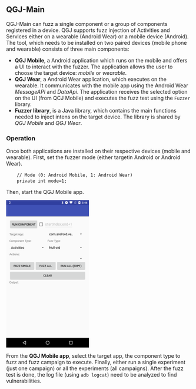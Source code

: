 ## QGJ-Main

QGJ-Main can fuzz a single component or a group of components registered in a device. QGJ supports fuzz injection of Activities and Services either on a wearable (Android Wear) or a mobile device (Android). The tool, which needs to be installed on two paired devices (mobile phone and wearable) consists of three main components:

 * **QGJ Mobile**, a Android application which runs on the mobile and offers a UI to interact with the fuzzer. The application allows the user to choose the target device: *mobile* or *wearable*.
 * **QGJ Wear**, a Android Wear application, which executes on the wearable. It communicates with the mobile app using the Android Wear *MessageAPI* and *DataApi*. The application receives the selected option on the UI (from QCJ Mobile) and executes the fuzz test using the `Fuzzer` library.
 * **Fuzzer library**, is a Java library, which contains the main functions needed to inject intens on the target device. The library is shared by *QGJ Mobile* and *QGJ Wear*.

### Operation

Once both applications are installed on their respective devices (mobile and wearable). First, set the fuzzer mode (either targetin Android or Android Wear).

```
    // Mode (0: Android Mobile, 1: Android Wear)
    private int mode=1;
```

Then, start the QGJ Mobile app.  

<img height="400" src="./imgs/qgj-main.png" align="middle">

From the **QGJ Mobile app**, select the target app, the component type to fuzz and fuzz campaign to execute. Finally, either run a single experiment (just one campaign) or all the experiments (all campaigns). After the fuzz test is done, the log file (using `adb logcat`) need to be analyzed to find vulnerabilities.